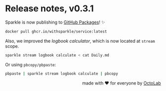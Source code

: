 # Release notes, v0.3.1

Sparkle is now publishing to [GitHub Packages](https://github.com/features/packages)! ✨

```bash
docker pull ghcr.io/withsparkle/service:latest
```

Also, we improved the *logbook calculator*, which is now located at `stream` scope.

```bash
sparkle stream logbook calculate < cat Daily.md
```

Or using `pbcopy/pbpaste`:

```bash
pbpaste | sparkle stream logbook calculate | pbcopy
```

<p align="right">made with ❤️ for everyone by <a href="https://www.octolab.org/">OctoLab</a></p>
